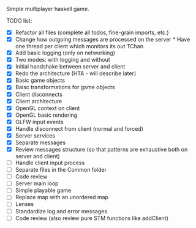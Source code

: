 Simple multiplayer haskell game.

TODO list:
- [x] Refactor all files (complete all todos, fine-grain imports, etc.)
- [x] Change how outgoing messages are processed on the server
      * Have one thread per client which monitors its out TChan
- [x] Add basic logging (only on networking)
- [x] Two modes: with logging and without
- [x] Initial handshake between server and client
- [x] Redo the architecture (HTA - will describe later)
- [x] Basic game objects
- [x] Baisc transformations for game objects
- [x] Client disconnects
- [x] Client architecture
- [x] OpenGL context on client
- [x] OpenGL basic rendering
- [x] GLFW input events
- [x] Handle disconnect from client (normal and forced)
- [x] Server services
- [x] Separate messages
- [x] Review messages structure (so that patterns are exhaustive both on server and client)
- [ ] Handle client input process
- [ ] Separate files in the Common folder
- [ ] Code review
- [ ] Server main loop
- [ ] Simple playable game
- [ ] Replace map with an unordered map
- [ ] Lenses
- [ ] Standardize log and error messages
- [ ] Code review (also review pure STM functions like addClient)